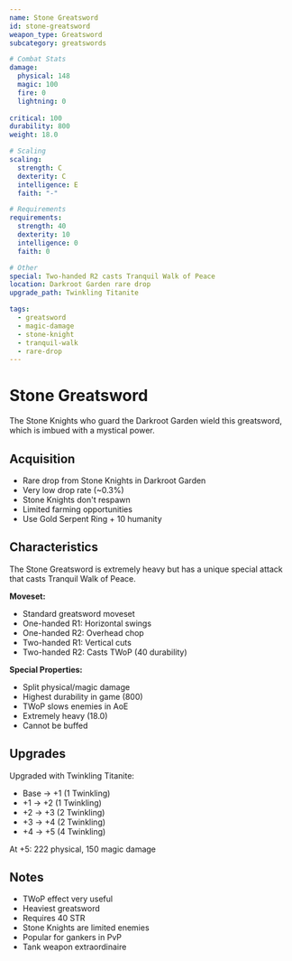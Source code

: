 ```yaml
---
name: Stone Greatsword
id: stone-greatsword
weapon_type: Greatsword
subcategory: greatswords

# Combat Stats
damage:
  physical: 148
  magic: 100
  fire: 0
  lightning: 0
  
critical: 100
durability: 800
weight: 18.0

# Scaling
scaling:
  strength: C
  dexterity: C
  intelligence: E
  faith: "-"

# Requirements
requirements:
  strength: 40
  dexterity: 10
  intelligence: 0
  faith: 0

# Other
special: Two-handed R2 casts Tranquil Walk of Peace
location: Darkroot Garden rare drop
upgrade_path: Twinkling Titanite

tags:
  - greatsword
  - magic-damage
  - stone-knight
  - tranquil-walk
  - rare-drop
---
```


# Stone Greatsword

The Stone Knights who guard the Darkroot Garden wield this greatsword, which is imbued with a mystical power.

## Acquisition
- Rare drop from Stone Knights in Darkroot Garden
- Very low drop rate (~0.3%)
- Stone Knights don't respawn
- Limited farming opportunities
- Use Gold Serpent Ring + 10 humanity

## Characteristics
The Stone Greatsword is extremely heavy but has a unique special attack that casts Tranquil Walk of Peace.

**Moveset:**
- Standard greatsword moveset
- One-handed R1: Horizontal swings
- One-handed R2: Overhead chop
- Two-handed R1: Vertical cuts
- Two-handed R2: Casts TWoP (40 durability)

**Special Properties:**
- Split physical/magic damage
- Highest durability in game (800)
- TWoP slows enemies in AoE
- Extremely heavy (18.0)
- Cannot be buffed

## Upgrades
Upgraded with Twinkling Titanite:
- Base → +1 (1 Twinkling)
- +1 → +2 (1 Twinkling)
- +2 → +3 (2 Twinkling)
- +3 → +4 (2 Twinkling)
- +4 → +5 (4 Twinkling)

At +5: 222 physical, 150 magic damage

## Notes
- TWoP effect very useful
- Heaviest greatsword
- Requires 40 STR
- Stone Knights are limited enemies
- Popular for gankers in PvP
- Tank weapon extraordinaire